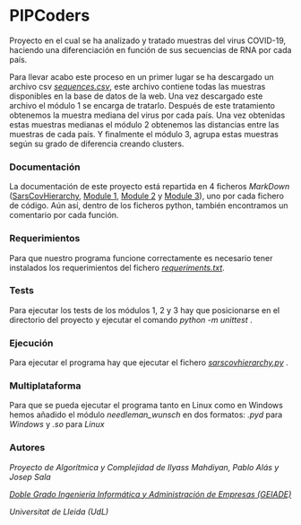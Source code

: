 # PIPCoders
Proyecto en el cual se ha analizado y tratado muestras del virus COVID-19, haciendo una diferenciación en función de 
sus secuencias de RNA por cada país.

Para llevar acabo este proceso en un primer lugar se ha descargado un archivo csv [*sequences.csv*](data/sequences.csv), este archivo contiene 
todas las muestras disponibles en la base de datos de la web. Una vez descargado este archivo el módulo 1 se encarga de tratarlo. 
Después de este tratamiento obtenemos la muestra mediana del virus por cada país. Una vez obtenidas estas muestras medianas el 
módulo 2 obtenemos las distancias entre las muestras de cada país. Y finalmente el módulo 3, agrupa estas muestras según su grado
de diferencia creando clusters.

### Documentación
La documentación de este proyecto está repartida en 4 ficheros *MarkDown* ([SarsCovHierarchy](documentation/sarscovhierarchy.md), [Module 1](documentation/module1.md), 
[Module 2](documentation/module2.md) y [Module 3](documentation/module3.md)), uno por cada fichero de código. 
Aún así, dentro de los ficheros python, también encontramos un comentario por cada función.

### Requerimientos
Para que nuestro programa funcione correctamente es necesario tener instalados los requerimientos del fichero
[*requeriments.txt*](requirements.txt).

### Tests
Para ejecutar los tests de los módulos 1, 2 y 3 hay que posicionarse en el directorio del proyecto y ejecutar 
el comando *python -m unittest* .

### Ejecución
Para ejecutar el programa hay que ejecutar el fichero [*sarscovhierarchy.py*](sarscovhierarchy.py) .

### Multiplataforma
Para que se pueda ejecutar el programa tanto en Linux como en Windows hemos añadido el módulo *needleman_wunsch* 
en dos formatos: *.pyd* para *Windows* y *.so* para *Linux* 

### Autores
*Proyecto de Algorítmica y Complejidad de Ilyass Mahdiyan, Pablo Alás y Josep Sala*

*[Doble Grado Ingeniería Informática y Administración de Empresas (GEIADE)](http://www.doblegrauinformaticaiade.udl.cat/es)*

*Universitat de Lleida (UdL)*



